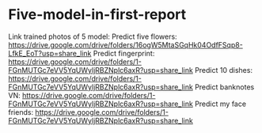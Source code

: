 # Five-model-in-first-report
Link trained photos of 5 model:
  Predict five flowers: https://drive.google.com/drive/folders/16ogW5MtaSGqHk04OdfFSqp8-LfkE_EoT?usp=share_link
  Predict fingerprint: https://drive.google.com/drive/folders/1-FGnMUTGc7eVV5YqUWyljRBZNplc6axR?usp=share_link
  Predict 10 dishes: https://drive.google.com/drive/folders/1-FGnMUTGc7eVV5YqUWyljRBZNplc6axR?usp=share_link
  Predict banknotes VN: https://drive.google.com/drive/folders/1-FGnMUTGc7eVV5YqUWyljRBZNplc6axR?usp=share_link
  Predict my face friends: https://drive.google.com/drive/folders/1-FGnMUTGc7eVV5YqUWyljRBZNplc6axR?usp=share_link
